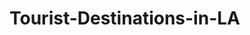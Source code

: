 # Tourist-Destinations-in-LA

<html>
<head>
<title>Tourist Destinations in LA
</head>

<body>
<h1><strong>VENICE BEACH</strong></h1>
<p>If you're in the mood for a little bit of swimming and making sandcastles, then Venice Beach is the place for you. In all of Los Angeles, this beach is truly the most beautiful when it come down to it. Whether it be a nice stroll or riding the waves on a surfboard. Venice Beach has made a name for itself with the eye-catching sunset and the perefect blue sea. </p>
  <img src="https://www.google.com/url?sa=i&url=https%3A%2F%2Fwww.visitcalifornia.com%2Fexperience%2F5-amazing-things-do-venice-beach%2F&psig=AOvVaw0G1cwwAR76gPRq8ZFNyoRu&ust=1602580734163000&source=images&cd=vfe&ved=0CAIQjRxqFwoTCKC5-M7cruwCFQAAAAAdAAAAABAD"/>

<h2>Reviews</h2>  
  
<p><i>We visited Venice Beach Labor Day weekend. We wanted to get away for the weekend. Venice Beach was a nice experience The beach is lovely and the people were nice</i></p>
<p><i>Beautiful, serene and NOT overly occupied. Town with wonderful restaurants and shopping easy walking distance</i></p>  

<h1><strong>Rodeo Drive</strong></h1>
<p>This street is known for being a part of many famous movies made in Hollywood including actresses like Julia Roberts and many more. Rodeo Drive is a popular tourist destination known to all as the perefect street for shopping. It is known by all to be the iconic streets lined with boutiques and designer clothes that are gorgeous. You may leave with a lighter wallet but everything there is so gorgeous that it would all be worth it.</p>

<h2>Reviews</h2>

<p><i>Rodeo Drive is definitely the place to be in Beverly Hills (or even California). You get a sense of stardom as you walk up and down the world famous Rodeo Drive. It has all your designer needs from Louis Vuitton, Gucci, Rolex, Guess - you name it, Rodeo Drive has it.</i><p1>
<p><i>There are some cute, elegant restaurants spotted around where you can people-watch as you sip on a glass of champagne or plan which window-shopping activities you're going to complete next.</i></p>

<h1><strong>Universal Studios</strong></h1>
<h3>https://www.universalstudioshollywood.com/web/en/us</h3>
<p>Universal Studios has made a name for itself as one of the best theme parks to ever go to. They keep a balance of thrill and enjoyment when it comes to food and rides. Universal brings the worlds we love to life like Jurrasic World and the Harry Potter World. It may not have the giant death-defying rides that Knott's Berry Farm has but is certainly one of the best theme parks to be. Not to mention they sell giant donuts.</p>

<h2>Reviews</h2>

<p><i>We have wanted to come for many years, many friends explained to us how it works, it was amazing, beautiful unforgettable, what a beauty.</i></p>
<p><i>Went last summer with family - long queues but expected and well worth the wait. Loved every bit of it, especially the The World-Famous Studio Tour where you actually get to see a real movie set as well as how they do special effects!</i></p>

</body>
</html>
